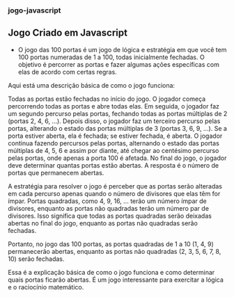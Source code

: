 ### jogo-javascript

## Jogo Criado em Javascript
 
 
 * O jogo das 100 portas é um jogo de lógica e estratégia em que você tem 100 portas numeradas de 1 a 100, todas inicialmente fechadas. O objetivo é percorrer as portas e fazer algumas ações específicas com elas de acordo com certas regras.

Aqui está uma descrição básica de como o jogo funciona:

Todas as portas estão fechadas no início do jogo.
O jogador começa percorrendo todas as portas e abre todas elas.
Em seguida, o jogador faz um segundo percurso pelas portas, fechando todas as portas múltiplas de 2 (portas 2, 4, 6, ...).
Depois disso, o jogador faz um terceiro percurso pelas portas, alterando o estado das portas múltiplas de 3 (portas 3, 6, 9, ...). Se a porta estiver aberta, ela é fechada; se estiver fechada, é aberta.
O jogador continua fazendo percursos pelas portas, alternando o estado das portas múltiplas de 4, 5, 6 e assim por diante, até chegar ao centésimo percurso pelas portas, onde apenas a porta 100 é afetada.
No final do jogo, o jogador deve determinar quantas portas estão abertas. A resposta é o número de portas que permanecem abertas.

A estratégia para resolver o jogo é perceber que as portas serão alteradas em cada percurso apenas quando o número de divisores que elas têm for ímpar. Portas quadradas, como 4, 9, 16, ... terão um número ímpar de divisores, enquanto as portas não quadradas terão um número par de divisores. Isso significa que todas as portas quadradas serão deixadas abertas no final do jogo, enquanto as portas não quadradas serão fechadas.

Portanto, no jogo das 100 portas, as portas quadradas de 1 a 10 (1, 4, 9) permanecerão abertas, enquanto as portas não quadradas (2, 3, 5, 6, 7, 8, 10) serão fechadas.

Essa é a explicação básica de como o jogo funciona e como determinar quais portas ficarão abertas. É um jogo interessante para exercitar a lógica e o raciocínio matemático.
